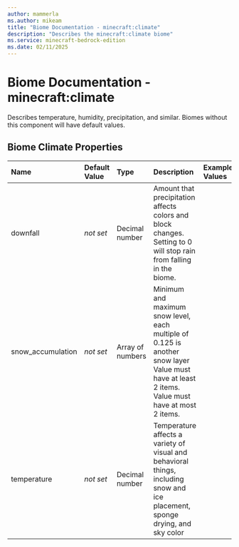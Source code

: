 ```yaml
---
author: mammerla
ms.author: mikeam
title: "Biome Documentation - minecraft:climate"
description: "Describes the minecraft:climate biome"
ms.service: minecraft-bedrock-edition
ms.date: 02/11/2025 
---
```


# Biome Documentation - minecraft:climate

Describes temperature, humidity, precipitation, and similar. Biomes without this component will have default values.


## Biome Climate Properties

|Name       |Default Value |Type |Description |Example Values |
|:----------|:-------------|:----|:-----------|:------------- |
| downfall | *not set* | Decimal number | Amount that precipitation affects colors and block changes. Setting to 0 will stop rain from falling in the biome. |  | 
| snow_accumulation | *not set* | Array of numbers | Minimum and maximum snow level, each multiple of 0.125 is another snow layer Value must have at least 2 items. Value must have at most 2 items. |  | 
| temperature | *not set* | Decimal number | Temperature affects a variety of visual and behavioral things, including snow and ice placement, sponge drying, and sky color |  | 